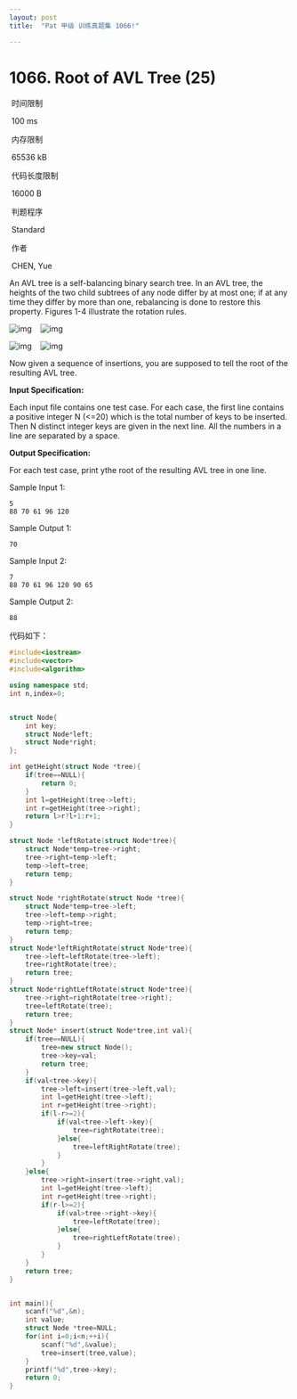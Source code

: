 ```yaml
---
layout: post
title:  "Pat 甲级 训练真题集 1066!"

---
```

# 1066. Root of AVL Tree (25)

​    时间限制  

​    100 ms

​    内存限制  

​    65536 kB

​    代码长度限制  

​    16000 B

​      判题程序    

​      Standard    

​      作者    

​      CHEN, Yue

An AVL tree is a self-balancing binary search tree.  In an AVL tree, the heights of the two child subtrees of any node differ by at most one; if at any time they differ by more than one, rebalancing is done to restore this property.  Figures 1-4 illustrate the rotation rules.

![img](https://www.patest.cn/upload/79_mtxjq1kj3gx.jpg)    ![img](https://www.patest.cn/upload/79_mtxjqnwja2o.jpg)

![img](https://www.patest.cn/upload/79_mtxjr4gyzdg.jpg)    ![img](https://www.patest.cn/upload/79_mtxjrh51o9y.jpg)

Now given a sequence of insertions, you are supposed to tell the root of the resulting AVL tree.

**Input Specification:**

Each input file contains one test case.  For each case, the first line contains a positive integer N (<=20) which is the total number of keys to be inserted.  Then N distinct integer keys are given in the next line.  All the numbers in a line are separated by a space.

**Output Specification:**

For each test case, print ythe root of the resulting AVL tree in one line.

Sample Input 1:

```
5
88 70 61 96 120

```

Sample Output 1:

```
70

```

Sample Input 2:

```
7
88 70 61 96 120 90 65

```

Sample Output 2:

```
88
```

代码如下：

```c++
#include<iostream>
#include<vector>
#include<algorithm>

using namespace std;
int n,index=0;


struct Node{
	int key;
	struct Node*left;
	struct Node*right;
};

int getHeight(struct Node *tree){
	if(tree==NULL){
		return 0;
	}
	int l=getHeight(tree->left);
	int r=getHeight(tree->right);
	return l>r?l+1:r+1;
}

struct Node *leftRotate(struct Node*tree){
	struct Node*temp=tree->right;
	tree->right=temp->left;
	temp->left=tree;
	return temp;
}

struct Node *rightRotate(struct Node *tree){
	struct Node*temp=tree->left;
	tree->left=temp->right;
	temp->right=tree;
	return temp;
}
struct Node*leftRightRotate(struct Node*tree){
	tree->left=leftRotate(tree->left);
	tree=rightRotate(tree);
	return tree;
}
struct Node*rightLeftRotate(struct Node*tree){
	tree->right=rightRotate(tree->right);
	tree=leftRotate(tree);
	return tree;
}
struct Node* insert(struct Node*tree,int val){
	if(tree==NULL){
		tree=new struct Node();
		tree->key=val;
		return tree;
	}
	if(val<tree->key){
		tree->left=insert(tree->left,val);
		int l=getHeight(tree->left);
		int r=getHeight(tree->right);
		if(l-r>=2){
			if(val<tree->left->key){
				tree=rightRotate(tree);
			}else{
				tree=leftRightRotate(tree);
			}
		}
	}else{
		tree->right=insert(tree->right,val);
		int l=getHeight(tree->left);
		int r=getHeight(tree->right);
		if(r-l>=2){
			if(val>tree->right->key){
				tree=leftRotate(tree);
			}else{
				tree=rightLeftRotate(tree);
			}
		}
	}
	return tree;
}


int main(){
	scanf("%d",&n);
	int value;
	struct Node *tree=NULL;
	for(int i=0;i<n;++i){
		scanf("%d",&value);
		tree=insert(tree,value);
	}	
	printf("%d",tree->key);
	return 0;
}
```

